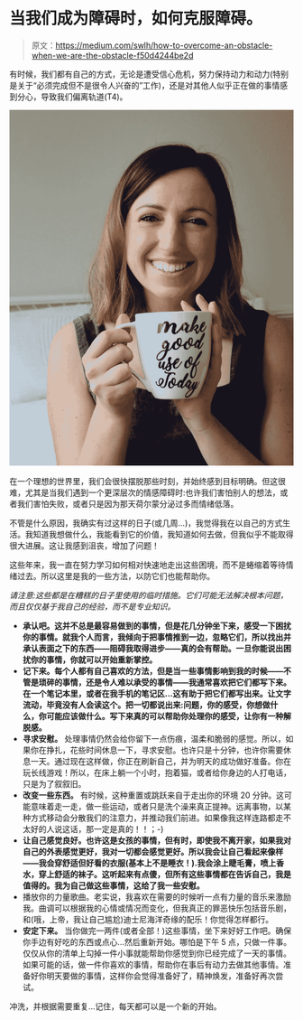 # 当我们成为障碍时，如何克服障碍。

> 原文：<https://medium.com/swlh/how-to-overcome-an-obstacle-when-we-are-the-obstacle-f50d4244be2d>

有时候，我们都有自己的方式，无论是遭受信心危机，努力保持动力和动力(特别是关于“必须完成但不是很令人兴奋的”工作)，还是对其他人似乎正在做的事情感到分心，导致我们偏离轨道(T4)。

![](img/7733ce4e4ab7b88b40c3506f20b89755.png)

在一个理想的世界里，我们会很快摆脱那些时刻，并始终感到目标明确。但这很难，尤其是当我们遇到一个更深层次的情感障碍时:也许我们害怕别人的想法，或者我们害怕失败，或者只是因为那天荷尔蒙分泌过多而情绪低落。

不管是什么原因，我确实有过这样的日子(或几周…)，我觉得我在以自己的方式生活。我知道我想做什么，我能看到它的价值，我知道如何去做，但我似乎不能取得很大进展。这让我感到沮丧，增加了问题！

这些年来，我一直在努力学习如何相对快速地走出这些困境，而不是蜷缩着等待情绪过去。所以这里是我的一些方法，以防它们也能帮助你。

*请注意:这些都是在糟糕的日子里使用的临时措施。它们可能无法解决根本问题，而且仅仅基于我自己的经验，而不是专业知识。*

*   **承认吧。这并不总是最容易做到的事情，但是花几分钟坐下来，感受一下困扰你的事情。就我个人而言，我倾向于把事情推到一边，忽略它们，所以找出并承认表面之下的东西——阻碍我取得进步——真的会有帮助。一旦你能说出困扰你的事情，你就可以开始重新掌控。**
*   **记下来。每个人都有自己喜欢的方法，但是当一些事情影响到我的时候——不管是琐碎的事情，还是令人难以承受的事情——我通常喜欢把它们都写下来。在一个笔记本里，或者在我手机的笔记区…这有助于把它们都写出来。让文字流动，毕竟没有人会读这个。把一切都说出来:问题，你的感受，你想做什么，你可能应该做什么。写下来真的可以帮助你处理你的感受，让你有一种解脱感。**
*   **寻求安慰。**
    处理事情仍然会给你留下一点伤痕，温柔和脆弱的感觉。所以，如果你在挣扎，花些时间休息一下，寻求安慰。也许只是十分钟，也许你需要休息一天。通过现在这样做，你正在刷新自己，并为明天的成功做好准备。你在玩长线游戏！所以，在床上躺一个小时，抱着猫，或者给你身边的人打电话，只是为了叙叙旧。
*   **改变一些东西。**
    有时候，这种重置或跳跃来自于走出你的环境 20 分钟。这可能意味着走一走，做一些运动，或者只是洗个澡来真正提神。远离事物，以某种方式移动会分散我们的注意力，并推动我们前进。如果像我这样连路都走不太好的人说这话，那一定是真的！！；-)
*   **让自己感觉良好。也许这是女孩的事情，但有时，即使我不离开家，如果我对自己的外表感觉更好，我对一切都会感觉更好。所以我会让自己看起来像样——我会穿舒适但好看的衣服(基本上不是睡衣！).我会涂上睫毛膏，喷上香水，穿上舒适的袜子。这听起来有点傻，但所有这些事情都在告诉自己，我是值得的。我为自己做这些事情，这给了我一些安慰。**
*   播放你的力量歌曲。老实说，我喜欢在需要的时候听一点有力量的音乐来激励我。曲调可以根据我的心情或情况而变化，但我真正的罪恶快乐包括音乐剧，和(哦，上帝，我让自己尴尬)迪士尼海洋奇缘的配乐！你觉得怎样都行。
*   **安定下来。**
    当你做完一两件(或者全部！)这些事情，坐下来好好工作吧。确保你手边有好吃的东西或点心…然后重新开始。哪怕是下午 5 点，只做一件事。仅仅从你的清单上勾掉一件小事就能帮助你感觉到你已经完成了一天的事情。如果可能的话，做一件你喜欢的事情，帮助你在事后有动力去做其他事情。准备好你明天要做的事情，这样你会觉得准备好了，精神焕发，准备好再次尝试。

冲洗，并根据需要重复…记住，每天都可以是一个新的开始。